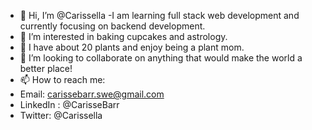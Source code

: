 - 👋 Hi, I’m @Carissella
-I am learning full stack web development and currently focusing on backend development.
- 👀 I’m interested in baking cupcakes and astrology.
- 🌱 I have about 20 plants and enjoy being a plant mom.
- 💞️ I’m looking to collaborate on anything that would make the world a better place!
- 📫 How to reach me: 
- Email: carissebarr.swe@gmail.com
- LinkedIn : @CarisseBarr
- Twitter: @Carissella


<!---
Carissella/Carissella is a ✨ special ✨ repository because its `README.md` (this file) appears on your GitHub profile.
You can click the Preview link to take a look at your changes.
--->
